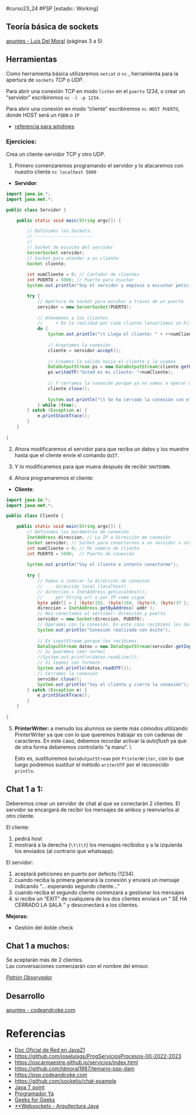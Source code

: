 
#curso23_24 #PSP [estado:: Working] 

## Teoría básica de sockets
[apuntes - Luis Del Moral](https://github.com/ldmoral1987/temario-psp-dam/blob/main/UA3-Programacion%20comunicaciones%20en%20red.pdf) (páginas 3 a 5)

## Herramientas
Como herramienta básica utilizaremos `netcat` o `nc` , herramienta para la apertura de `sockets` *TCP* o *UDP*.

Para abrir una conexión TCP en modo `listen` en el `puerto` 1234, o crear un “servidor” escribiremos `nc -l -p 1234`.

Para abrir una conexión en modo “cliente” escribiremos `nc HOST PUERTO`, donde HOST será un `FQDN` o `IP`

+ [referencia para windows](https://www.configserverfirewall.com/windows-10/netcat-windows/)

### Ejercicios:
Crea un cliente-servidor TCP y otro UDP.

1. Primero comenzaremos programando el servidor y lo atacaremos con nuestro cliente `nc localhost 5000`
+ **Servidor**:
```java
import java.io.*;
import java.net.*;

public class Servidor {

    public static void main(String argv[]) {

        // Definimos los Sockets:
        // ----------------------
        //
        // Socket de escucha del servidor
        ServerSocket servidor; 
        // Socket para atender a un cliente
        Socket cliente; 
        
        int numCliente = 0; // Contador de clientes 
        int PUERTO = 5000; // Puerto para esuchar
        System.out.println("Soy el servidor y empiezo a escuchar peticiones por el puerto: " + PUERTO);

        try {
            // Apertura de socket para escuhar a través de un puerto
            servidor = new ServerSocket(PUERTO);
            
            // Atendemos a los clientes
            //     + En la realidad por cada cliente lanzaríamos un hilo 
            do {
                System.out.println("\t Llega el cliente: " + ++numCliente);
                                
                // Aceptamos la conexión
                cliente = servidor.accept();
                
                // Creamos la salida hacia el cliente y la usamos
                DataOutputStream ps = new DataOutputStream(cliente.getOutputStream());
                ps.writeUTF("Usted es mi cliente: "+numCliente);
                
                // Y cerramos la conexión porque ya no vamos a operar más con él
                cliente.close();
                
                System.out.println("\t Se ha cerrado la conexión con el cliente: " +numCliente);
            } while (true);
        } catch (Exception e) {
            e.printStackTrace();
        }
    }
    
}
```

2. Ahora modificaremos el servidor para que reciba un datos y los muestre hasta que el cliente envíe el comando `QUIT`.

3. Y lo modificaremos para que muera después de recibir `SHUTDOWN`.

4. Ahora programaremos el cliente:
+  **Cliente**:
```java
import java.io.*;
import java.net.*;

public class Cliente {

    public static void main(String argv[]) {
        // Definimos los parámetros de conexión
        InetAddress direccion; // La IP o Dirección de conexión
        Socket servidor; // Socket para conectarnos a un servidor u otra máquina
        int numCliente = 0; // Mi número de cliente
        int PUERTO = 5000;  // Puerto de conexión
        
        System.out.println("Soy el cliente e intento conectarme");
        
        try {
            // Vamos a indicar la dirección de conexión
            //     dirección local (localhost)
            // direccion = InetAddress.getLocalHost(); 
            //     por String url o por IP como sigue
            byte addr[] = { (byte)192, (byte)168, (byte)0, (byte)37 };
            direccion = InetAddress.getByAddress( addr );
            // Nos conectamos al servidor: dirección y puerto
            servidor = new Socket(direccion, PUERTO); 
            // Operamos con la conexión. En este caso recibimos los datos que nos mandan
            System.out.println("Conexión realizada con éxito");
            
            // Es inputStream porque los recibimos
            DataInputStream datos = new DataInputStream(servidor.getInputStream());
            // Si queremos leer normal
            //System.out.println(datos.readLine());
            // Si leemos con formato
            System.out.println(datos.readUTF());
            // Cerramos la conexión
            servidor.close();
            System.out.println("Soy el cliente y cierro la conexión");
        } catch (Exception e) {
            e.printStackTrace();
        }
    }
    
}

```

5. **PrinterWriter:** a menudo los alumnos se siente más cómodos utilizando PrinterWriter ya que con lo que queremos trabajar es con cadenas de caracteres. En este caso, debemos recordar activar la *autoflush* ya que de otra forma deberemos controlarlo “a mano”. \

   Esto es, sustituiremos `DataOutputStream` por `PrinterWriter`, con lo que luego podremos sustituir el método `writerUTF` por el reconocido `println`.

## Chat 1 a 1:
Deberemos crear un servidor de chat al que se conectarán 2 clientes. El servidor se encargará de recibir los mensajes de ambos y reenviarlos al otro cliente.

El cliente:
1. pedirá host
2. mostrará a la derecha (`\t\t\t`) los mensajes recibidos y a la izquierda los enviados (al contrario que whatsapp).

El servidor:
1. aceptará peticiones en puerto por defecto (1234).
2. cuando reciba la primera generará la conexión y enviará un mensaje indicando “... esperando segundo cliente...”
3. cuando reciba el segundo cliente comenzará a gestionar los mensajes
4. si recibe un “EXIT” de cualquiera de los dos clientes enviará un “ SE HA CERRADO LA SALA ” y desconectará a los clientes.

**Mejoras:**
+ Gestión del doble check

## Chat 1 a muchos:
Se aceptarán más de 2 clientes. \
Las conversaciones comenzarán con el nombre del emisor.

[*Patrón Observador*](https://es.wikipedia.org/wiki/Observer_(patr%C3%B3n_de_dise%C3%B1o))



## Desarrollo
[apuntes - codeandcoke.com](https://psp.codeandcoke.com/apuntes:sockets)

# Referencias
+ [Doc Oficial de Red en Java21](https://docs.oracle.com/en/java/javase/21/core/java-networking.html#GUID-82A738CB-2A1C-4AC8-B9DA-C4543D398B51)
+ https://github.com/joseluisgs/ProgServiciosProcesos-00-2022-2023
+ https://oscarmaestre.github.io/servicios/index.html
+ https://github.com/ldmoral1987/temario-psp-dam 
+ https://psp.codeandcoke.com
+ https://github.com/socketio/chat-example
+ [Java T point](https://www.javatpoint.com/socket-programming)
+ [Programador Ya](https://www.programarya.com/Cursos-Avanzados/Java/Sockets)
+ [Geeks for Geeks](https://www.geeksforgeeks.org/socket-programming-in-java/)
+ [**Websockets - Arquitectura Java](https://www.arquitecturajava.com/java-websockets/)